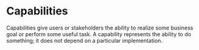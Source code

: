 # Capabilities

Capabilities give users or stakeholders the ability to realize some business goal or perform some useful task.
A capability represents the ability to do something; it does not depend on a particular implementation.